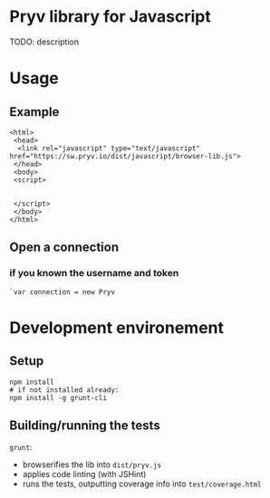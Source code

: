 # Pryv library for Javascript

TODO: description


# Usage

## Example

	<html>
	 <head>
	  <link rel="javascript" type="text/javascript" href="https://sw.pryv.io/dist/javascript/browser-lib.js">
	 </head>
	 <body>
	 <script>
	 
	 
	 </script>
	 </body>
	</html>
	
## Open a connection


### if you known the username and token
	
	`var connection = new Pryv



# Development environement


## Setup

```
npm install
# if not installed already:
npm install -g grunt-cli
```

## Building/running the tests

`grunt`:

- browserifies the lib into `dist/pryv.js`
- applies code linting (with JSHint)
- runs the tests, outputting coverage info into `test/coverage.html`
